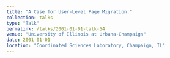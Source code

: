 ```yaml
---
title: "A Case for User-Level Page Migration."
collection: talks
type: "Talk"
permalink: /talks/2001-01-01-talk-54
venue: "University of Illinois at Urbana-Champaign"
date: 2001-01-01
location: "Coordinated Sciences Laboratory, Champaign, IL"
---
```

